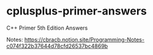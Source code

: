 # cplusplus-primer-answers
C++ Primer 5th Edition Answers

Notes: https://cbracb.notion.site/Programming-Notes-c074f322b37644d78cfd26537bc4869b
